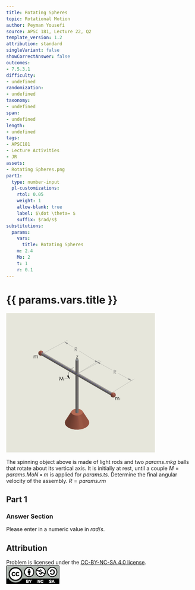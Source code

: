 ```yaml
---
title: Rotating Spheres
topic: Rotational Motion
author: Peyman Yousefi
source: APSC 181, Lecture 22, Q2
template_version: 1.2
attribution: standard
singleVariant: false
showCorrectAnswer: false
outcomes:
- 7.5.3.1
difficulty:
- undefined
randomization:
- undefined
taxonomy:
- undefined
span:
- undefined
length:
- undefined
tags:
- APSC181
- Lecture Activities
- JR
assets:
- Rotating Spheres.png
part1:
  type: number-input
  pl-customizations:
    rtol: 0.05
    weight: 1
    allow-blank: true
    label: $\dot \theta= $
    suffix: $rad/s$
substitutions:
  params:
    vars:
      title: Rotating Spheres
    m: 2.4
    Mo: 2
    t: 1
    r: 0.1
---
```

# {{ params.vars.title }}
<img src="Rotating Spheres.png" width=400>

The spinning object above is made of light rods and two ${{params.m}}kg$ balls that rotate about its vertical axis.
It is initially at rest, until a couple $M = {{params.Mo}} N \bullet m$ is applied for ${{params.t}}s$.
Determine the final angular velocity of the assembly.
$R = {{params.r}}m$

## Part 1

### Answer Section

Please enter in a numeric value in $rad/s$.

## Attribution

Problem is licensed under the [CC-BY-NC-SA 4.0 license](https://creativecommons.org/licenses/by-nc-sa/4.0/).<br> ![The Creative Commons 4.0 license requiring attribution-BY, non-commercial-NC, and share-alike-SA license.](https://raw.githubusercontent.com/firasm/bits/master/by-nc-sa.png)